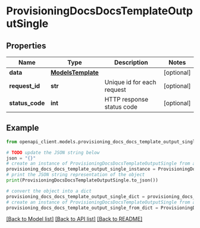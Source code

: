 # ProvisioningDocsDocsTemplateOutputSingle


## Properties

Name | Type | Description | Notes
------------ | ------------- | ------------- | -------------
**data** | [**ModelsTemplate**](ModelsTemplate.md) |  | [optional] 
**request_id** | **str** | Unique id for each request | [optional] 
**status_code** | **int** | HTTP response status code | [optional] 

## Example

```python
from openapi_client.models.provisioning_docs_docs_template_output_single import ProvisioningDocsDocsTemplateOutputSingle

# TODO update the JSON string below
json = "{}"
# create an instance of ProvisioningDocsDocsTemplateOutputSingle from a JSON string
provisioning_docs_docs_template_output_single_instance = ProvisioningDocsDocsTemplateOutputSingle.from_json(json)
# print the JSON string representation of the object
print(ProvisioningDocsDocsTemplateOutputSingle.to_json())

# convert the object into a dict
provisioning_docs_docs_template_output_single_dict = provisioning_docs_docs_template_output_single_instance.to_dict()
# create an instance of ProvisioningDocsDocsTemplateOutputSingle from a dict
provisioning_docs_docs_template_output_single_from_dict = ProvisioningDocsDocsTemplateOutputSingle.from_dict(provisioning_docs_docs_template_output_single_dict)
```
[[Back to Model list]](../README.md#documentation-for-models) [[Back to API list]](../README.md#documentation-for-api-endpoints) [[Back to README]](../README.md)


